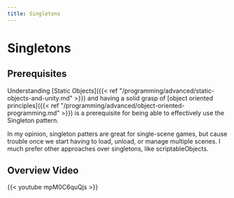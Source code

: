 ```yaml
---
title: Singletons
---
```


# Singletons

## Prerequisites

Understanding [Static Objects]({{< ref "/programming/advanced/static-objects-and-unity.md" >}}) and having a solid grasp of [object oriented principles]({{< ref "/programming/advanced/object-oriented-programming.md" >}}) is a prerequisite for being able to effectively use the Singleton pattern.

In my opinion, singleton patters are great for single-scene games, but cause trouble once we start having to load, unload, or manage multiple scenes. I much prefer other approaches over singletons, like scriptableObjects.

## Overview Video
{{< youtube mpM0C6quQjs >}} 
